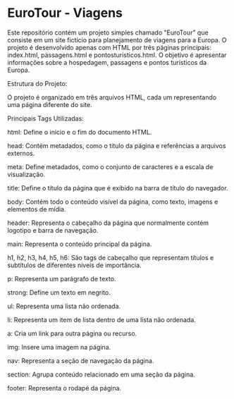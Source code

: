 # EuroTour - Viagens

Este repositório contém um projeto simples chamado "EuroTour" que consiste em um site fictício para planejamento de viagens para a Europa. O projeto é desenvolvido apenas com HTML  por três páginas principais: index.html, passagens.html e pontosturisticos.html. O objetivo é apresentar informações sobre a hospedagem, passagens e pontos turísticos da Europa.

Estrutura do Projeto:

O projeto é organizado em três arquivos HTML, cada um representando uma página diferente do site.

Principais Tags Utilizadas:

html: Define o início e o fim do documento HTML.

head: Contém metadados, como o título da página e referências a arquivos externos.

meta: Define metadados, como o conjunto de caracteres e a escala de visualização.

title: Define o título da página que é exibido na barra de título do navegador.

body: Contém todo o conteúdo visível da página, como texto, imagens e elementos de mídia.

header: Representa o cabeçalho da página que normalmente contém logotipo e barra de navegação.

main: Representa o conteúdo principal da página.

h1, h2, h3, h4, h5, h6: São tags de cabeçalho que representam títulos e subtítulos de diferentes níveis de importância.

p: Representa um parágrafo de texto.

strong: Define um texto em negrito.

ul: Representa uma lista não ordenada.

li: Representa um item de lista dentro de uma lista não ordenada.

a: Cria um link para outra página ou recurso.

img: Insere uma imagem na página.

nav: Representa a seção de navegação da página.

section: Agrupa conteúdo relacionado em uma seção da página.

footer: Representa o rodapé da página.

